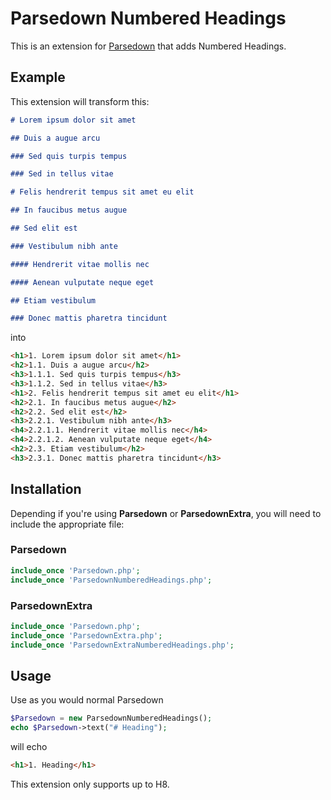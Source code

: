 # Parsedown Numbered Headings

This is an extension for [Parsedown](http://parsedown.org) that adds Numbered Headings. 

## Example

This extension will transform this:

```Markdown
# Lorem ipsum dolor sit amet

## Duis a augue arcu

### Sed quis turpis tempus

### Sed in tellus vitae

# Felis hendrerit tempus sit amet eu elit

## In faucibus metus augue

## Sed elit est

### Vestibulum nibh ante

#### Hendrerit vitae mollis nec

#### Aenean vulputate neque eget

## Etiam vestibulum

### Donec mattis pharetra tincidunt
```

into

```HTML
<h1>1. Lorem ipsum dolor sit amet</h1>
<h2>1.1. Duis a augue arcu</h2>
<h3>1.1.1. Sed quis turpis tempus</h3>
<h3>1.1.2. Sed in tellus vitae</h3>
<h1>2. Felis hendrerit tempus sit amet eu elit</h1>
<h2>2.1. In faucibus metus augue</h2>
<h2>2.2. Sed elit est</h2>
<h3>2.2.1. Vestibulum nibh ante</h3>
<h4>2.2.1.1. Hendrerit vitae mollis nec</h4>
<h4>2.2.1.2. Aenean vulputate neque eget</h4>
<h2>2.3. Etiam vestibulum</h2>
<h3>2.3.1. Donec mattis pharetra tincidunt</h3>
```

## Installation

Depending if you're using **Parsedown** or **ParsedownExtra**, you will need to include the appropriate file:

### Parsedown

```PHP
include_once 'Parsedown.php';
include_once 'ParsedownNumberedHeadings.php';
```

### ParsedownExtra

```PHP
include_once 'Parsedown.php';
include_once 'ParsedownExtra.php';
include_once 'ParsedownExtraNumberedHeadings.php';
```


## Usage

Use as you would normal Parsedown

```PHP
$Parsedown = new ParsedownNumberedHeadings();
echo $Parsedown->text("# Heading");
```

will echo

```HTML
<h1>1. Heading</h1>
```

This extension only supports up to H8.